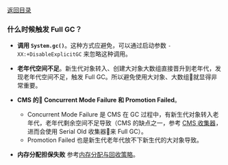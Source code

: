 [返回目录](../README.md)

### 什么时候触发 Full GC？

- **调用 `System.gc()`**。这种方式应避免，可以通过启动参数 `-XX:+DisableExplicitGC` 来忽略这种调用。

- **老年代空间不足**。新生代对象转入、创建大对象大数组直接晋升到老年代，发现老年代空间不足，触发 Full GC。所以避免使用大对象、大数组就显得非常重要。
- **CMS 的 Concurrent Mode Failure 和 Promotion Failed**。
    - Concurrent Mode Failure 是 CMS 在 GC 过程中，有新生代对象转入老年代，老年代剩余空间不足导致（CMS 的缺点之一，参考 [CMS 收集器](./垃圾收集器.md#cms-收集器)，进而会使用 Serial Old 收集器来 Full GC）。
    - Promotion Failed 也是新生代老年代放不下新生代的大对象导致。
- **内存分配担保失败** 参考[内存分配与回收策略](./内存分配与回收策略.md)。